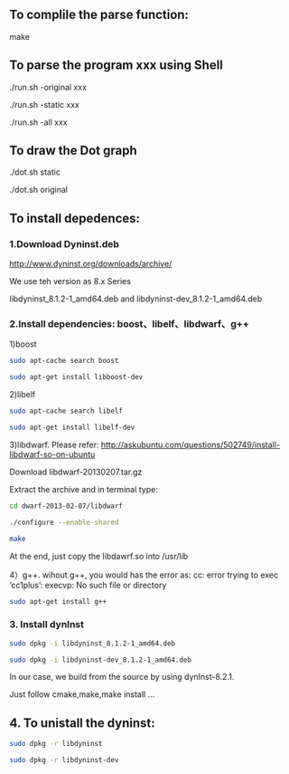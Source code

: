 
## To complile the parse function:
make

## To parse the program xxx using Shell

./run.sh -original xxx

./run.sh -static xxx

./run.sh -all xxx

## To draw the Dot graph

./dot.sh static

./dot.sh original

## To install depedences:

### 1.Download Dyninst.deb

http://www.dyninst.org/downloads/archive/ 

We use teh version as 8.x Series 

libdyninst_8.1.2-1_amd64.deb and libdyninst-dev_8.1.2-1_amd64.deb 

### 2.Install dependencies:  boost、libelf、libdwarf、g++ 

1)boost 

```bash
sudo apt-cache search boost

sudo apt-get install libboost-dev
```

2)libelf

```bash
sudo apt-cache search libelf

sudo apt-get install libelf-dev
```

3)libdwarf.  Please refer:  http://askubuntu.com/questions/502749/install-libdwarf-so-on-ubuntu

Download libdwarf-20130207.tar.gz

Extract the archive and in terminal type:

```bash
cd dwarf-2013-02-07/libdwarf

./configure --enable-shared

make
```

At the end, just copy the libdawrf.so into /usr/lib


4）g++. wihout g++, you would has the error as:  cc: error trying to exec ‘cc1plus’: execvp: No such file or directory

```bash
sudo apt-get install g++
```

### 3. Install dynInst

```bash
sudo dpkg -i libdyninst_8.1.2-1_amd64.deb

sudo dpkg -i libdyninst-dev_8.1.2-1_amd64.deb
```

In our case, we build from the source by using dynInst-8.2.1.

Just follow cmake,make,make install ...

## 4. To unistall the dyninst:

```bash
sudo dpkg -r libdyninst

sudo dpkg -r libdyninst-dev
```

